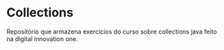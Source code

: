 # Collections
Repositório que armazena exercícios do curso sobre collections java feito na digital innovation one.
